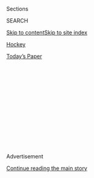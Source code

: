 <div id="app">

<div>

<div>

<div>

<div class="NYTAppHideMasthead css-1q2w90k e1suatyy0">

<div class="section css-ui9rw0 e1suatyy2">

<div class="css-eph4ug er09x8g0">

<div class="css-6n7j50">

</div>

<span class="css-1dv1kvn">Sections</span>

<div class="css-10488qs">

<span class="css-1dv1kvn">SEARCH</span>

</div>

[Skip to content](#site-content)[Skip to site
index](#site-index)

</div>

<div id="masthead-section-label" class="css-1wr3we4 eaxe0e00">

[Hockey](https://www.nytimes3xbfgragh.onion/section/sports/hockey)

</div>

<div class="css-10698na e1huz5gh0">

</div>

</div>

<div id="masthead-bar-one" class="section hasLinks css-15hmgas e1csuq9d3">

<div class="css-uqyvli e1csuq9d0">

</div>

<div class="css-1uqjmks e1csuq9d1">

</div>

<div class="css-9e9ivx">

[](https://myaccount.nytimes3xbfgragh.onion/auth/login?response_type=cookie&client_id=vi)

</div>

<div class="css-1bvtpon e1csuq9d2">

[Today’s
Paper](https://www.nytimes3xbfgragh.onion/section/todayspaper)

</div>

</div>

</div>

</div>

<div data-aria-hidden="false">

<div id="site-content" data-role="main">

<div>

<div class="css-1aor85t" style="opacity:0.000000001;z-index:-1;visibility:hidden">

<div class="css-1hqnpie">

<div class="css-epjblv">

<span class="css-17xtcya">[Hockey](/section/sports/hockey)</span><span class="css-x15j1o">|</span><span class="css-fwqvlz">Edmonton,
‘City of Champions,’ Readies for a Hockey
Marathon</span>

</div>

<div class="css-k008qs">

<div class="css-1iwv8en">

<span class="css-18z7m18"></span>

<div>

</div>

</div>

<span class="css-1n6z4y">https://nyti.ms/2DoP10q</span>

<div class="css-1705lsu">

<div class="css-4xjgmj">

<div class="css-4skfbu" data-role="toolbar" data-aria-label="Social Media Share buttons, Save button, and Comments Panel with current comment count" data-testid="share-tools">

  - 
  - 
  - 
  - 
    
    <div class="css-6n7j50">
    
    </div>

  - 

</div>

</div>

</div>

</div>

</div>

</div>

<div id="NYT_TOP_BANNER_REGION" class="css-13pd83m">

</div>

<div id="top-wrapper" class="css-1sy8kpn">

<div id="top-slug" class="css-l9onyx">

Advertisement

</div>

[Continue reading the main
story](#after-top)

<div class="ad top-wrapper" style="text-align:center;height:100%;display:block;min-height:250px">

<div id="top" class="place-ad" data-position="top" data-size-key="top">

</div>

</div>

<div id="after-top">

</div>

</div>

<div>

<div id="sponsor-wrapper" class="css-1hyfx7x">

<div id="sponsor-slug" class="css-19vbshk">

Supported by

</div>

[Continue reading the main
story](#after-sponsor)

<div id="sponsor" class="ad sponsor-wrapper" style="text-align:center;height:100%;display:block">

</div>

<div id="after-sponsor">

</div>

</div>

<div class="css-186x18t">

</div>

<div class="css-1vkm6nb ehdk2mb0">

# Edmonton, ‘City of Champions,’ Readies for a Hockey Marathon

</div>

The N.H.L. chose the small-market, hockey-mad city as one of two “hub
cities” — along with Toronto — to host its playoffs.

<div class="css-79elbk" data-testid="photoviewer-wrapper">

<div class="css-z3e15g" data-testid="photoviewer-wrapper-hidden">

</div>

<div class="css-1a48zt4 ehw59r15" data-testid="photoviewer-children">

![<span class="css-16f3y1r e13ogyst0" data-aria-hidden="true">Edmonton,
a city of just under 1 million people, is one of two cities hosting the
N.H.L’s postseason after a dogged pitch for the honor. “We are oil
country and we are a hockey town,” Janet Riopel, president of the city’s
chamber of commerce,
said.</span><span class="css-cnj6d5 e1z0qqy90" itemprop="copyrightHolder"><span class="css-1ly73wi e1tej78p0">Credit...</span><span><span>Jeff
Vinnick/Getty
Images</span></span></span>](https://static01.graylady3jvrrxbe.onion/images/2020/08/01/sports/01nhl-edmonton1-print/merlin_175138452_9486317d-6b51-411a-a58b-933de68b92ca-articleLarge.jpg?quality=75&auto=webp&disable=upscale)

</div>

</div>

<div class="css-18e8msd">

<div class="css-vp77d3 epjyd6m0">

<div class="css-1baulvz">

By <span class="css-1baulvz last-byline" itemprop="name">Carol
Schram</span>

</div>

</div>

  - Aug. 1,
    2020

  - 
    
    <div class="css-4xjgmj">
    
    <div class="css-d8bdto" data-role="toolbar" data-aria-label="Social Media Share buttons, Save button, and Comments Panel with current comment count" data-testid="share-tools">
    
      - 
      - 
      - 
      - 
        
        <div class="css-6n7j50">
        
        </div>
    
      - 
    
    </div>
    
    </div>

</div>

</div>

<div class="section meteredContent css-1r7ky0e" name="articleBody" itemprop="articleBody">

<div class="css-1fanzo5 StoryBodyCompanionColumn">

<div class="css-53u6y8">

EDMONTON, Alberta — It is said that hockey is the heartbeat of Alberta’s
capital city. If that’s so then the [2020 N.H.L.
playoffs](https://www.nytimes3xbfgragh.onion/2020/07/06/sports/hockey/nhl-playoffs.html)
are like a defibrillator that has shocked the city’s rhythm back to
life.

For months it looked like Las Vegas — with its massive resorts and
status as host to the league’s off-season awards — would be chosen as
the primary hub city for the N.H.L.’s summer restart after the regular
season was paused in March because of the coronavirus pandemic. But
Edmonton, a city of just less than 1 million people, persisted and the
dogged effort paid off in early July when the league instead selected it
and Toronto as the sites for postseason play.

“We’ve had a great staff doing a ton of work,” said Bob Nicholson, the
Edmonton Oilers’ chairman. Nicholson singled out the team’s owner, Daryl
Katz, for pestering N.H.L. Commissioner Gary Bettman during
deliberations. “But really it was Daryl, starting with the vision. He
called Gary a ton.”

On Saturday, 12 Western Conference teams will begin the qualifying round
and round-robin seeding tournament at Rogers Place, the four-year-old
arena that sits at the center of the city’s Ice District, a $2.5 billion
(CAN) mixed-use sports and entertainment zone. It will be the site of
both conference finals and the Stanley Cup final.

</div>

</div>

<div class="css-1fanzo5 StoryBodyCompanionColumn">

<div class="css-53u6y8">

The Ice District may not have the same global profile as the Las Vegas
Strip, but in Edmonton, which once billed itself the “City of
Champions,” hockey keeps the community pumping.

“We are oil country and we are a hockey town,” said Janet Riopel, the
president of the city’s chamber of commerce. “Our kids start early. They
play through most of their lives, male and female. We are a hockey
community and we’ve been very proud of our team. Oil country fans are
die-hard fans.”

</div>

</div>

<div class="css-79elbk" data-testid="photoviewer-wrapper">

<div class="css-z3e15g" data-testid="photoviewer-wrapper-hidden">

</div>

<div class="css-1a48zt4 ehw59r15" data-testid="photoviewer-children">

![<span class="css-16f3y1r e13ogyst0" data-aria-hidden="true">“In all
likelihood, if you grew up in Edmonton during the ‘80s, you probably
either were in a bar with a couple of us, or you might even have had a
sip from the Cup,” former Oiler Kevin Lowe
said.</span><span class="css-cnj6d5 e1z0qqy90" itemprop="copyrightHolder"><span class="css-1ly73wi e1tej78p0">Credit...</span><span>Larry
Macdougal/Associated
Press</span></span>](https://static01.graylady3jvrrxbe.onion/images/2020/08/01/sports/01nhl-edmonton2-print/merlin_175166319_4b851fc2-8f3d-4f66-bde8-a8446e949faa-articleLarge.jpg?quality=75&auto=webp&disable=upscale)

</div>

</div>

<div class="css-1fanzo5 StoryBodyCompanionColumn">

<div class="css-53u6y8">

Kevin Lowe, the six-time Stanley Cup winner, Hall of Famer and former
Oilers general manager, arrived in the city in 1979, the year the former
World Hockey Association franchise joined the N.H.L. Championship hockey
quickly became a way of life for the city. Building around the league’s
career leading scorer, Wayne Gretzky, the Oilers won five Stanley Cups
between 1984 and 1990 — and made sure they shared their success with the
community.

“In all likelihood, if you grew up in Edmonton during the ‘80s, you
probably either were in a bar with a couple of us, or you might even
have had a sip from the Cup,” Lowe said.

</div>

</div>

<div class="css-1fanzo5 StoryBodyCompanionColumn">

<div class="css-53u6y8">

Sandy Langley, 53, is one of those people. She started working for the
Oilers as a 15-year-old usher at the old Northlands Coliseum. Since
1993, she has worked in the team’s front office in various
administrative capacities.

“My husband was a bouncer at one of the main bars here,” Langley said.
“Back then, all of us became really, really good friends. They were
just very approachable. They went out quite a bit, so you saw them, you
know, at the grocery store. People felt that they could talk to them.”

Through another schoolmate, Langley said she got to know the former
Oiler Esa Tikkanen and his first wife, Lotta.

“I think as soon as a player feels comfortable with you, they kind of
welcome you into their whole group. So when we became friends with Lotta
and Esa, we would go to their house. Grant Fuhr and his wife would be
there, and Jari Kurri and his wife. We were almost like a family for
them, because they didn’t have family
here.”

<div id="NYT_MAIN_CONTENT_2_REGION" class="css-9tf9ac">

<div>

<div id="styln-prism-freeform-1595872471455" class="section interactive-content interactive-size-medium css-1ftcdic">

<div class="css-17ih8de interactive-body">

<div id="prism-freeform-block-80633" class="css-19mumt8" data-role="complementary" data-storyline="The Games Resume" data-truncated="false" tabindex="0">

<div class="css-a8d9oz">

<div>

### The Games Resume

#### Sports and the Virus

Updated Aug. 3, 2020

Here’s what’s happening as the world of sports slowly comes back to
life:

  -   - On all but the two biggest courts, automated line calls [will
        replace human
        judges](https://www.nytimes3xbfgragh.onion/2020/08/03/sports/tennis/us-open-hawkeye-line-judges.html?action=click&pgtype=Article&state=default&region=MAIN_CONTENT_2&context=storylines_keepup)
        at the U.S. Open to reduce the number of people on site during
        the pandemic.
      - Mets star Yoenis Cespedes is healthy, but [has decided to opt
        out](https://www.nytimes3xbfgragh.onion/2020/08/02/sports/baseball/Yoenis-cespedes-opt-out-rule.html?action=click&pgtype=Article&state=default&region=MAIN_CONTENT_2&context=storylines_keepup)
        of the 2020 baseball season for Covid-related reasons.
      - Britain tried to bring fans back to indoor sports. [It lasted a
        day](https://www.nytimes3xbfgragh.onion/2020/08/02/sports/snooker-world-championship.html?action=click&pgtype=Article&state=default&region=MAIN_CONTENT_2&context=storylines_keepup).

<div id="styln-survey-component-80633" class="styln-survey-component">

</div>

</div>

</div>

</div>

</div>

</div>

</div>

</div>

Langley and her husband got married in June 1988, two months before the
blockbuster trade that sent Gretzky to the Los Angeles Kings. The
Tikkanens were wedding guests.

“It wasn’t anything, to ask them if they would come to our wedding,”
Langley said. “Then, for my husband’s stag, Esa brought the Stanley Cup.
That was
unbelievable.”

</div>

</div>

<div class="css-79elbk" data-testid="photoviewer-wrapper">

<div class="css-z3e15g" data-testid="photoviewer-wrapper-hidden">

</div>

<div class="css-1a48zt4 ehw59r15" data-testid="photoviewer-children">

<div class="css-1xdhyk6 erfvjey0">

<span class="css-1ly73wi e1tej78p0">Image</span>

<div class="css-zjzyr8">

<div data-testid="lazyimage-container" style="height:257.77777777777777px">

</div>

</div>

</div>

<span class="css-16f3y1r e13ogyst0" data-aria-hidden="true">Hockey’s
most hard-core supporters will not be allowed to cheer from inside
Rogers Place or stake out the player entrance to ask for autographs, as
the N.H.L. will keep players in a fan-free
“bubble.”</span><span class="css-cnj6d5 e1z0qqy90" itemprop="copyrightHolder"><span class="css-1ly73wi e1tej78p0">Credit...</span><span>Jeff
Vinnick/Getty Images</span></span>

</div>

</div>

<div class="css-1fanzo5 StoryBodyCompanionColumn">

<div class="css-53u6y8">

When the regular season was paused in March, the Oilers were on track to
return to the playoffs for the first time in three years. Forward Leon
Draisaitl led the league’s scoring race by 13 points, and is the
[favorite to win the Hart
Trophy,](https://www.nytimes3xbfgragh.onion/2020/07/27/sports/hockey/nhl-awards-restart-postseason.html)
awarded to the league’s most valuable player. The team also plays behind
the 2017 Hart winner, Connor McDavid, and got a spark in December when
winger Kailer Yamamoto, 21, was called up from the A.H.L. and scored at
a point-per-game pace.

</div>

</div>

<div class="css-1fanzo5 StoryBodyCompanionColumn">

<div class="css-53u6y8">

The Oilers start the postseason facing the [Chicago
Blackhawks](https://www.nytimes3xbfgragh.onion/2020/07/07/sports/hockey/chicago-blackhawks-stand-by-logo.html)
in a best-of-five series but fans won’t be able to pierce the league’s
“bubble.” That means some of hockey’s most hard-core supporters not
allowed to cheer from inside Rogers Place or stake out the player
entrance to ask for autographs.

They’ll be on the outside looking in as the local arena hosts up to
three games a day in the early rounds, a feat that required packing what
should have been months of planning into the span of two weeks.

“As soon as we started to get inklings that we were going to be in —
because we kind of felt that we might not be — we really had to time it
right, because a lot of our staff were not working,” said Stu
Ballantyne, the Oilers’ senior vice president of operations.

Their preparation included bouncing back when a storm ripped away part
of the building’s roof in mid-July, causing flooding that damaged a
small portion of the entrance and mezzanine. Ballantyne said the damage
did not set the organization’s plans back in a significant way.

Among the other considerations were sanitizing and facilitating social
distancing as teams come and go from the building’s six dressing rooms.
Arena staff will also have to maintain the ice for more than 12 hours of
daily hockey, cooling down the building temperature even more than
usual, since there will be no fans in the stands to keep comfortable.

In essence, Rogers Place has become a massive soundstage for a
made-for-television event.

“At times you think, ‘Holy smokes, you won’t get there,’” Nicholson
said. “Hopefully, we add things and we’re going to get better every day
from here on out, too. You know, we have to do that for the players.”

</div>

</div>

<div class="css-1fanzo5 StoryBodyCompanionColumn">

<div class="css-53u6y8">

Outside the building, the plaza near the main entrance to Rogers Place
has been turned into an outdoor recreation area where players can get a
bite to eat or play basketball, enjoying the pleasant Edmonton summer,
where daily temperatures top out in the 70s and there are 16 hours of
daylight.

Though fans aren’t allowed inside to watch games, Lowe believes they’ll
find new ways to enjoy summer hockey.

“I think the biggest difference is that people will be sitting on their
patios, next to their pools, by a lake, by a river,” Lowe said from his
off-season home in British Columbia’s Shuswap region.

“It’s summertime, right? So they’ll be, in all likelihood, watching in
the strangest of places.”

</div>

</div>

<div>

</div>

</div>

<div>

</div>

<div>

</div>

<div>

</div>

<div>

<div id="bottom-wrapper" class="css-1ede5it">

<div id="bottom-slug" class="css-l9onyx">

Advertisement

</div>

[Continue reading the main
story](#after-bottom)

<div id="bottom" class="ad bottom-wrapper" style="text-align:center;height:100%;display:block;min-height:90px">

</div>

<div id="after-bottom">

</div>

</div>

</div>

</div>

</div>

## Site Index

<div>

</div>

## Site Information Navigation

  - [© <span>2020</span> <span>The New York Times
    Company</span>](https://help.nytimes3xbfgragh.onion/hc/en-us/articles/115014792127-Copyright-notice)

<!-- end list -->

  - [NYTCo](https://www.nytco.com/)
  - [Contact
    Us](https://help.nytimes3xbfgragh.onion/hc/en-us/articles/115015385887-Contact-Us)
  - [Work with us](https://www.nytco.com/careers/)
  - [Advertise](https://nytmediakit.com/)
  - [T Brand Studio](http://www.tbrandstudio.com/)
  - [Your Ad
    Choices](https://www.nytimes3xbfgragh.onion/privacy/cookie-policy#how-do-i-manage-trackers)
  - [Privacy](https://www.nytimes3xbfgragh.onion/privacy)
  - [Terms of
    Service](https://help.nytimes3xbfgragh.onion/hc/en-us/articles/115014893428-Terms-of-service)
  - [Terms of
    Sale](https://help.nytimes3xbfgragh.onion/hc/en-us/articles/115014893968-Terms-of-sale)
  - [Site
    Map](https://spiderbites.nytimes3xbfgragh.onion)
  - [Help](https://help.nytimes3xbfgragh.onion/hc/en-us)
  - [Subscriptions](https://www.nytimes3xbfgragh.onion/subscription?campaignId=37WXW)

</div>

</div>

</div>

</div>
